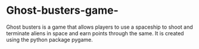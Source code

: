 # Ghost-busters-game-
Ghost busters is a game that allows players to use a spaceship to shoot and terminate aliens in space and earn points through the same. It is created using the python package pygame.

